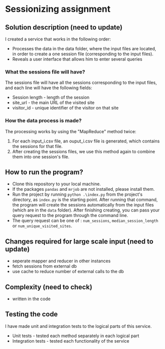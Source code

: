 # Sessionizing assignment

## Solution description (need to update)
I created a service that works in the following order:
+ Processes the data in the data folder, where the input files are located, in order to create a one session file (corresponding to the input files).
+ Reveals a user interface that allows him to enter several queries

### What the sessions file will have?
The sessions file will have all the sessions corresponding to the input files, and each line will have the following fields:
  + Session length - length of the session
  + site_url - the main URL of the visited site 
  + visitor_id - unique identifier of the visitor on that site

### How the data process is made?
The processing works by using the "MapReduce" method twice:
1. For each input_i.csv file, an ouput_i.csv file is generated, which contains the sessions for that file.
2. After creating the sessions files, we use this method again to combine them into one session's file.

## How to run the program?
+ Clone this repository to your local machine.
+ If the packages `pandas` and `mrjob` are not installed, please install them.
+ Run the project by running `python .\index.py`  from the project's directory, as `index.py` is the starting point.
  After running that command, the program will create the sessions automatically from the input files (which are in the `data` folder).
  After finishing creating, you can pass your query request to the program through the command line.
+ The query request can be one of : `num_sessions`, `median_session_length` or `num_unique_visited_sites`.

## Changes required for large scale input (need to update)
+ seperate mapper and reducer in other instances
+ fetch sessions from external db
+ use cache to reduce number of external calls to the db

## Complexity (need to check)
+ written in the code

## Testing the code
I have made unit and integration tests to the logical parts of this service.
+ Unit tests - tested each method separately in each logical part
+ Integration tests - tested each functionality of the service